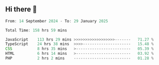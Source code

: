## Hi there 👋
<!--START_SECTION:Muni-->

```Javascript
From: 14 September 2024 - To: 29 January 2025

Total Time: 158 hrs 59 mins

JavaScript    113 hrs 29 mins >>>>>>>>>>>>>>>>>>-------   71.27 %
TypeScript    24 hrs 38 mins  >>>>---------------------   15.48 %
CSS           8 hrs 35 mins   >------------------------   05.39 %
HTML          6 hrs 14 mins   >------------------------   03.92 %
PHP           2 hrs 2 mins    -------------------------   01.28 %
```

<!--END_SECTION:Muni-->
